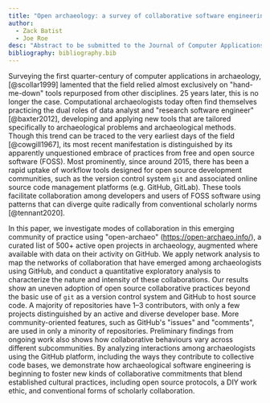 ```yaml
---
title: "Open archaeology: a survey of collaborative software engineering in archaeological research"
author:
  - Zack Batist
  - Joe Roe
desc: "Abstract to be submitted to the Journal of Computer Applications in Archaeology, special collection on 50 years of computational archaeology. See https://journal.caa-international.org/about/special-collections and https://github.com/zackbatist/openarchaeo-collaboration."
bibliography: bibliography.bib
---
```


Surveying the first quarter-century of computer applications in archaeology, [@scollar1999] lamented that the field relied almost exclusively on "hand-me-down" tools repurposed from other disciplines.
25 years later, this is no longer the case.
Computational archaeologists today often find themselves practicing the dual roles of data analyst and "research software engineer" [@baxter2012], developing and applying new tools that are tailored specifically to archaeological problems and archaeological methods.
Though this trend can be traced to the very earliest days of the field [@cowgill1967], its most recent manifestation is distinguished by its apparently unquestioned<!-- JR: too strong? --> embrace of practices from free and open source software (FOSS).
Most prominently, since around 2015, there has been a rapid uptake of workflow tools designed for open source development communities, such as the version control system `git` and associated online source code management platforms (e.g. GitHub, GitLab).
These tools facilitate collaboration among developers and users of FOSS software using patterns that can diverge quite radically from conventional scholarly norms [@tennant2020].

In this paper, we investigate modes of collaboration in this emerging community of practice using "open-archaeo" (https://open-archaeo.info/), a curated list of 500+<!-- ZB: it's currently at 495, I'll see if I can push it over 500 by the end of the week --> active open projects in archaeology, augmented where available with data on their activity on GitHub.
We apply network analysis to map the networks of collaboration that have emerged among archaeologists using GitHub, and conduct a quantitative exploratory analysis to characterize the nature and intensity of these collaborations.
Our results show an uneven adoption of open source collaborative practices beyond the basic use of `git` as a version control system and GitHub to host source code.
A majority of repositories have 1–3 contributors, with only a few projects distinguished by an active and diverse developer base.
More community-oriented features, such as GitHub's "issues" and "comments", are used in only a minority of repositories.
Preliminary findings from ongoing work also shows how collaborative behaviours vary across different subcommunities.
By analyzing interactions among archaeologists using the GitHub platform, including the ways they contribute to collective code bases, we demonstrate how archaeological software engineering is beginning to foster new kinds of collaborative commitments that blend established cultural practices, including open source protocols, a DIY work ethic, and conventional forms of scholarly collaboration.
